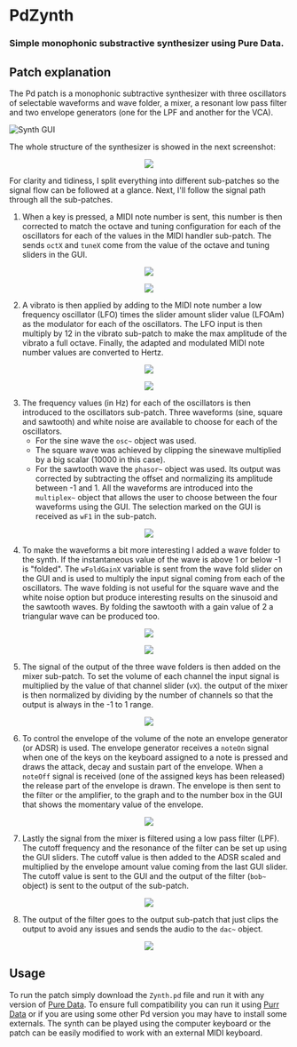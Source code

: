 # PdZynth
### Simple monophonic substractive synthesizer using Pure Data.

## Patch explanation
The Pd patch is a monophonic subtractive synthesizer with three oscillators of selectable waveforms and wave folder, a mixer, a resonant low pass filter and two envelope generators (one for the LPF and another for the VCA).

![Synth GUI](./Figures/Zynth_GUI.png)

The whole structure of the synthesizer is showed in the next screenshot:

<p align="center">
  <img src="./Figures/Patch_structure.png">
</p>

For clarity and tidiness, I split everything into different sub-patches so the signal flow can be followed at a glance. Next, I'll follow the signal path through all the sub-patches.

1. When a key is pressed, a MIDI note number is sent, this number is then corrected to match the octave and tuning configuration for each of the oscillators for each of the values in the MIDI handler sub-patch. The sends `octX` and `tuneX` come from the value of the octave and tuning sliders in the GUI.

<p align="center">
  <img src="./Figures/keyboard_subpatch.jpg">
</p>

<p align="center">
  <img src="./Figures/MIDI_handler.jpg">
</p>

2. A vibrato is then applied by adding to the MIDI note number a low frequency oscillator (LFO) times the slider amount slider value (LFOAm) as the modulator for each of the oscillators. The LFO input is then multiply by 12 in the vibrato sub-patch to make the max amplitude of the vibrato a full octave. Finally, the adapted and modulated MIDI note number values are converted to Hertz.

<p align="center">
  <img src="./Figures/LFO_subpatch.jpg">
</p>

<p align="center">
  <img src="./Figures/vibrato_mtof_subpatch.jpg">
</p>

3. The frequency values (in Hz) for each of the oscillators is then introduced to the oscillators sub-patch. Three waveforms (sine, square and sawtooth) and white noise are available to choose for each of the oscillators.
    * For the sine wave the `osc~` object was used.
    * The square wave was achieved by clipping the sinewave multiplied by a big scalar (10000 in this case).
    * For the sawtooth wave the `phasor~` object was used. Its output was corrected by subtracting the offset and normalizing its amplitude between -1 and 1.
All the waveforms are introduced into the `multiplex~` object that allows the user to choose between the four waveforms using the GUI. The selection marked on the GUI is received as `wF1` in the sub-patch.

<p align="center">
  <img src="./Figures/osc_subpatch.jpg">
</p>

4.	To make the waveforms a bit more interesting I added a wave folder to the synth. If the instantaneous value of the wave is above 1 or below -1 is "folded". The `wFoldGainX` variable is sent from the wave fold slider on the GUI and is used to multiply the input signal coming from each of the oscillators. The wave folding is not useful for the square wave and the white noise option but produce interesting results on the sinusoid and the sawtooth waves. By folding the sawtooth with a gain value of 2 a triangular wave can be produced too.

<p align="center">
  <img src="./Figures/wavefold_subpatch.jpg">
</p>

<p align="center">
  <img src="./Figures/wavefold_GUI.png">
</p>

5.	The signal of the output of the three wave folders is then added on the mixer sub-patch. To set the volume of each channel the input signal is multiplied by the value of that channel slider (`vX`). the output of the mixer is then normalized by dividing by the number of channels so that the output is always in the -1 to 1 range.

<p align="center">
  <img src="./Figures/mixer_subpatch.jpg">
</p>

6.	To control the envelope of the volume of the note an envelope generator (or ADSR) is used. The envelope generator receives a `noteOn` signal when one of the keys on the keyboard assigned to a note is pressed and draws the attack, decay and sustain part of the envelope. When a `noteOff` signal is received (one of the assigned keys has been released) the release part of the envelope is drawn. The envelope is then sent to the filter or the amplifier, to the graph and to the number box in the GUI that shows the momentary value of the envelope.

<p align="center">
  <img src="./Figures/ADSR_subpatch.jpg">
</p>

7.	Lastly the signal from the mixer is filtered using a low pass filter (LPF). The cutoff frequency and the resonance of the filter can be set up using the GUI sliders. The cutoff value is then added to the ADSR scaled and multiplied by the envelope amount value coming from the last GUI slider. The cutoff value is sent to the GUI and the output of the filter (`bob~` object) is sent to the output of the sub-patch.

<p align="center">
  <img src="./Figures/LPF_subpatch.jpg">
</p>

8.	The output of the filter goes to the output sub-patch that just clips the output to avoid any issues and sends the audio to the `dac~` object.

<p align="center">
  <img src="./Figures/output_subpatch.jpg">
</p>

## Usage
To run the patch simply download the `Zynth.pd` file and run it with any version of [Pure Data](https://puredata.info/). To ensure full compatibility you can run it using [Purr Data](https://www.purrdata.net/) or if you are using some other Pd version you may have to install some externals.
The synth can be played using the computer keyboard or the patch can be easily modified to work with an external MIDI keyboard.
